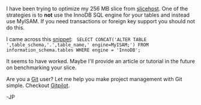 <!--
author: JP Richardson
publish: Wed Apr 08 2009 02:00:42 GMT-0500 (CDT)
status: publish
type: post
link: https://procbits.wordpress.com/2009/04/07/convert-innodb-tables-to-myisam/
tags: MySql
slug: 2009/04/07/convert-innodb-tables-to-myisam
title: Convert InnoDB Tables to MyISAM
-->



I have been trying to optimize my 256 MB slice from
[slicehost](http://slicehost.com). One of the strategies is to **not**
use the InnoDB SQL engine for your tables and instead use MyISAM. If you
need transactions or foreign key support you should not do this.

I came across this
[snippet](http://codesnippets.joyent.com/posts/show/1451):
` SELECT CONCAT('ALTER TABLE ',table_schema,'.',table_name,' engine=MyISAM;') FROM information_schema.tables WHERE engine = 'InnoDB';`

It seems to have worked. Maybe I'll provide an article or tutorial in
the future on benchmarking your slice.

Are you a [Git](http://gitpilot.com) user? Let me help you make project
management with Git simple. Checkout [Gitpilot](http://gitpilot.com).

-JP
